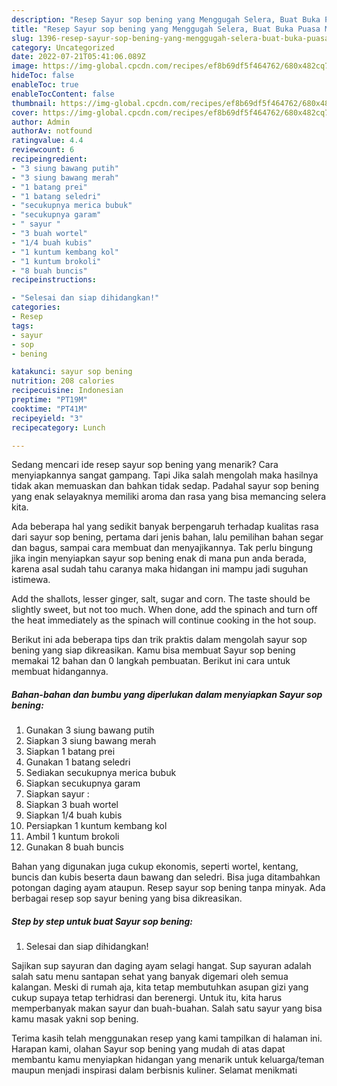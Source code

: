 ```yaml
---
description: "Resep Sayur sop bening yang Menggugah Selera, Buat Buka Puasa Menggugah Selera"
title: "Resep Sayur sop bening yang Menggugah Selera, Buat Buka Puasa Menggugah Selera"
slug: 1396-resep-sayur-sop-bening-yang-menggugah-selera-buat-buka-puasa-menggugah-selera
category: Uncategorized
date: 2022-07-21T05:41:06.089Z
image: https://img-global.cpcdn.com/recipes/ef8b69df5f464762/680x482cq70/sayur-sop-bening-foto-resep-utama.jpg
hideToc: false
enableToc: true
enableTocContent: false
thumbnail: https://img-global.cpcdn.com/recipes/ef8b69df5f464762/680x482cq70/sayur-sop-bening-foto-resep-utama.jpg
cover: https://img-global.cpcdn.com/recipes/ef8b69df5f464762/680x482cq70/sayur-sop-bening-foto-resep-utama.jpg
author: Admin
authorAv: notfound
ratingvalue: 4.4
reviewcount: 6
recipeingredient:
- "3 siung bawang putih"
- "3 siung bawang merah"
- "1 batang prei"
- "1 batang seledri"
- "secukupnya merica bubuk"
- "secukupnya garam"
- " sayur "
- "3 buah wortel"
- "1/4 buah kubis"
- "1 kuntum kembang kol"
- "1 kuntum brokoli"
- "8 buah buncis"
recipeinstructions:

- "Selesai dan siap dihidangkan!"
categories:
- Resep
tags:
- sayur
- sop
- bening

katakunci: sayur sop bening 
nutrition: 208 calories
recipecuisine: Indonesian
preptime: "PT19M"
cooktime: "PT41M"
recipeyield: "3"
recipecategory: Lunch

---
```



Sedang mencari ide resep sayur sop bening yang menarik? Cara menyiapkannya sangat gampang. Tapi Jika salah mengolah maka hasilnya tidak akan memuaskan dan bahkan tidak sedap. Padahal sayur sop bening yang enak selayaknya memiliki aroma dan rasa yang bisa memancing selera kita.


Ada beberapa hal yang sedikit banyak berpengaruh terhadap kualitas rasa dari sayur sop bening, pertama dari jenis bahan, lalu pemilihan bahan segar dan bagus, sampai cara membuat dan menyajikannya. Tak perlu bingung jika ingin menyiapkan sayur sop bening enak di mana pun anda berada, karena asal sudah tahu caranya maka hidangan ini mampu jadi suguhan istimewa.

Add the shallots, lesser ginger, salt, sugar and corn. The taste should be slightly sweet, but not too much. When done, add the spinach and turn off the heat immediately as the spinach will continue cooking in the hot soup.


Berikut ini ada beberapa tips dan trik praktis dalam mengolah sayur sop bening yang siap dikreasikan. Kamu bisa membuat Sayur sop bening memakai 12 bahan dan 0 langkah pembuatan. Berikut ini cara untuk membuat hidangannya.

<!--inarticleads1-->

##### Bahan-bahan dan bumbu yang diperlukan dalam menyiapkan Sayur sop bening:

1. Gunakan 3 siung bawang putih
1. Siapkan 3 siung bawang merah
1. Siapkan 1 batang prei
1. Gunakan 1 batang seledri
1. Sediakan secukupnya merica bubuk
1. Siapkan secukupnya garam
1. Siapkan  sayur :
1. Siapkan 3 buah wortel
1. Siapkan 1/4 buah kubis
1. Persiapkan 1 kuntum kembang kol
1. Ambil 1 kuntum brokoli
1. Gunakan 8 buah buncis


Bahan yang digunakan juga cukup ekonomis, seperti wortel, kentang, buncis dan kubis beserta daun bawang dan seledri. Bisa juga ditambahkan potongan daging ayam ataupun. Resep sayur sop bening tanpa minyak. Ada berbagai resep sop sayur bening yang bisa dikreasikan. 

<!--inarticleads2-->

##### Step by step untuk buat Sayur sop bening:


1. Selesai dan siap dihidangkan!

Sajikan sup sayuran dan daging ayam selagi hangat. Sup sayuran adalah salah satu menu santapan sehat yang banyak digemari oleh semua kalangan. Meski di rumah aja, kita tetap membutuhkan asupan gizi yang cukup supaya tetap terhidrasi dan berenergi. Untuk itu, kita harus memperbanyak makan sayur dan buah-buahan. Salah satu sayur yang bisa kamu masak yakni sop bening. 

Terima kasih telah menggunakan resep yang kami tampilkan di halaman ini. Harapan kami, olahan Sayur sop bening yang mudah di atas dapat membantu kamu menyiapkan hidangan yang menarik untuk keluarga/teman maupun menjadi inspirasi dalam berbisnis kuliner. Selamat menikmati
